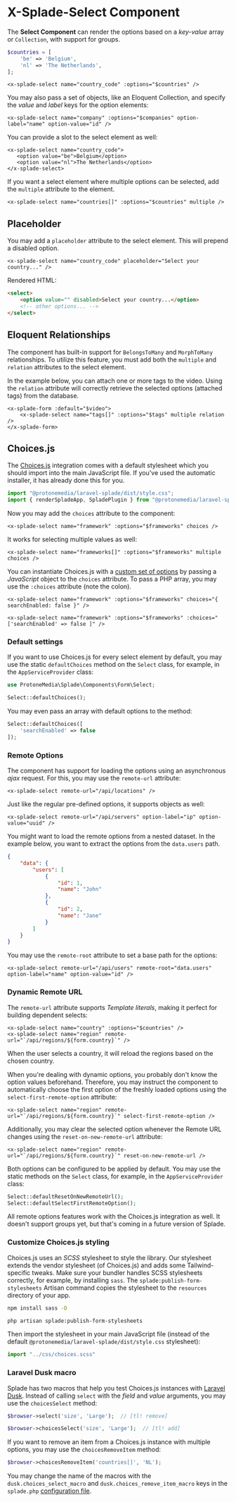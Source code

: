 # X-Splade-Select Component

The **Select Component** can render the options based on a *key-value* array or `Collection`, with support for groups.

```php
$countries = [
    'be' => 'Belgium',
    'nl' => 'The Netherlands',
];
```

```blade
<x-splade-select name="country_code" :options="$countries" />
```

You may also pass a set of objects, like an Eloquent Collection, and specify the *value* and *label* keys for the option elements:

```blade
<x-splade-select name="company" :options="$companies" option-label="name" option-value="id" />
```

You can provide a slot to the select element as well:

```blade
<x-splade-select name="country_code">
   <option value="be">Belgium</option>
   <option value="nl">The Netherlands</option>
</x-splade-select>
```

If you want a select element where multiple options can be selected, add the `multiple` attribute to the element.

```blade
<x-splade-select name="countries[]" :options="$countries" multiple />
```

## Placeholder

You may add a `placeholder` attribute to the select element. This will prepend a disabled option.

```
<x-splade-select name="country_code" placeholder="Select your country..." />
```

Rendered HTML:

```html
<select>
    <option value="" disabled>Select your country...</option>
    <!-- other options... -->
</select>
```

## Eloquent Relationships

The component has built-in support for `BelongsToMany` and `MorphToMany` relationships. To utilize this feature, you must add both the `multiple` and `relation` attributes to the select element.

In the example below, you can attach one or more tags to the video. Using the `relation` attribute will correctly retrieve the selected options (attached tags) from the database.

```blade
<x-splade-form :default="$video">
    <x-splade-select name="tags[]" :options="$tags" multiple relation />
</x-splade-form>
```

## Choices.js

The [Choices.js](https://github.com/Choices-js/Choices) integration comes with a default stylesheet which you should import into the main JavaScript file. If you've used the automatic installer, it has already done this for you.

```js
import "@protonemedia/laravel-splade/dist/style.css";
import { renderSpladeApp, SpladePlugin } from "@protonemedia/laravel-splade";
```

Now you may add the `choices` attribute to the component:

```blade
<x-splade-select name="framework" :options="$frameworks" choices />
```

It works for selecting multiple values as well:

```blade
<x-splade-select name="frameworks[]" :options="$frameworks" multiple choices />
```

You can instantiate Choices.js with a [custom set of options](https://github.com/Choices-js/Choices#setup) by passing a *JavaScript* object to the `choices` attribute. To pass a PHP array, you may use the `:choices` attribute (note the colon).

```blade
<x-splade-select name="framework" :options="$frameworks" choices="{ searchEnabled: false }" />

<x-splade-select name="framework" :options="$frameworks" :choices="['searchEnabled' => false ]" />
```

### Default settings

If you want to use Choices.js for every select element by default, you may use the static `defaultChoices` method on the `Select` class, for example, in the `AppServiceProvider` class:

```php
use ProtoneMedia\Splade\Components\Form\Select;

Select::defaultChoices();
```

You may even pass an array with default options to the method:

```php
Select::defaultChoices([
    'searchEnabled' => false
]);
```

### Remote Options

The component has support for loading the options using an asynchronous *ajax* request. For this, you may use the `remote-url` attribute:

```blade
<x-splade-select remote-url="/api/locations" />
```

Just like the regular pre-defined options, it supports objects as well:

```blade
<x-splade-select remote-url="/api/servers" option-label="ip" option-value="uuid" />
```

You might want to load the remote options from a nested dataset. In the example below, you want to extract the options from the `data.users` path.

```json
{
    "data": {
        "users": [
            {
                "id": 1,
                "name": "John"
            },
            {
                "id": 2,
                "name": "Jane"
            }
        ]
    }
}
```

You may use the `remote-root` attribute to set a base path for the options:

```blade
<x-splade-select remote-url="/api/users" remote-root="data.users" option-label="name" option-value="id" />
```

### Dynamic Remote URL

The `remote-url` attribute supports *Template literals*, making it perfect for building dependent selects:

```blade
<x-splade-select name="country" :options="$countries" />
<x-splade-select name="region" remote-url="`/api/regions/${form.country}`" />
```

When the user selects a country, it will reload the regions based on the chosen country.

When you're dealing with dynamic options, you probably don't know the option values beforehand. Therefore, you may instruct the component to automatically choose the first option of the freshly loaded options using the `select-first-remote-option` attribute:

```blade
<x-splade-select name="region" remote-url="`/api/regions/${form.country}`" select-first-remote-option />
```

Additionally, you may clear the selected option whenever the Remote URL changes using the `reset-on-new-remote-url` attribute:

```blade
<x-splade-select name="region" remote-url="`/api/regions/${form.country}`" reset-on-new-remote-url />
```

Both options can be configured to be applied by default. You may use the static methods on the `Select` class, for example, in the `AppServiceProvider` class:

```php
Select::defaultResetOnNewRemoteUrl();
Select::defaultSelectFirstRemoteOption();
```

All remote options features work with the Choices.js integration as well. It doesn't support groups yet, but that's coming in a future version of Splade.

### Customize Choices.js styling

Choices.js uses an *SCSS* stylesheet to style the library. Our stylesheet extends the vendor stylesheet (of Choices.js) and adds some Tailwind-specific tweaks. Make sure your bundler handles SCSS stylesheets correctly, for example, by installing `sass`. The `splade:publish-form-stylesheets` Artisan command copies the stylesheet to the `resources` directory of your app.

```bash
npm install sass -D

php artisan splade:publish-form-stylesheets
```

Then import the stylesheet in your main JavaScript file (instead of the default `@protonemedia/laravel-splade/dist/style.css` stylesheet):

```js
import "../css/choices.scss"
```

### Laravel Dusk macro

Splade has two macros that help you test Choices.js instances with [Laravel Dusk](https://laravel.com/docs/10.x/dusk). Instead of calling `select` with the *field* and *value* arguments, you may use the `choicesSelect` method:

```php
$browser->select('size', 'Large');  // [tl! remove]

$browser->choicesSelect('size', 'Large');  // [tl! add]
```

If you want to remove an item from a Choices.js instance with multiple options, you may use the `choicesRemoveItem` method:

```php
$browser->choicesRemoveItem('countries[]', 'NL');
```

You may change the name of the macros with the `dusk.choices_select_macro` and `dusk.choices_remove_item_macro` keys in the `splade.php` [configuration file](/customization.md).